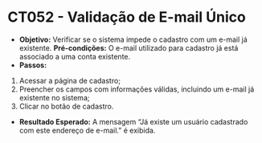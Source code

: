 # CT052 - Validação de E-mail Único

- **Objetivo:** Verificar se o sistema impede o cadastro com um e-mail já existente.
**Pré-condições:** O e-mail utilizado para cadastro já está associado a uma conta existente.
- **Passos:**
1. Acessar a página de cadastro;
2. Preencher os campos com informações válidas, incluindo um e-mail já existente no sistema;
3. Clicar no botão de cadastro.
- **Resultado Esperado:** A mensagem “Já existe um usuário cadastrado com este endereço de e-mail.” é exibida.